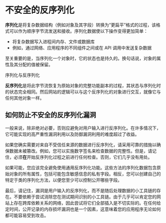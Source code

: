 # 不安全的反序列化

**序列化**是将复杂数据结构（例如对象及其字段）转换为“更扁平”格式的过程，该格式可以作为顺序字节流发送和接收。序列化数据使以下操作变得更加简单：

-   将复杂数据写入进程间内存、文件或数据库
-   例如，通过网络、应用程序的不同组件之间或在 API 调用中发送复杂数据

至关重要的是，当序列化一个对象时，它的状态也是持久的。换句话说，对象的属性及其分配的值被保留。

序列化与反序列化

**反序列化**是将此字节流恢复为原始对象的完整功能副本的过程，其状态与序列化时的状态完全相同。然后网站的逻辑可以与这个反序列化的对象进行交互，就像它与任何其他对象一样。




## 如何防止不安全的反序列化漏洞

一般来说，除非绝对必要，否则应避免对用户输入进行反序列化。在许多情况下，它可能实现的高严重性漏洞利用以及防御漏洞利用的难度超过了收益。

如果您确实需要对来自不受信任来源的数据进行反序列化，请采用可靠的措施以确保数据未被篡改。例如，您可以实施数字签名来检查数据的完整性。但是，请记住，必须**在**开始反序列化过程之前进行任何检查。否则，它们几乎没有用处。

如果可能，您应该完全避免使用通用反序列化功能。这些方法的序列化数据包含原始对象的所有属性，包括可能包含敏感信息的私有字段。相反，您可以创建自己的特定于类的序列化方法，以便您至少可以控制公开哪些字段。

最后，请记住，漏洞是用户输入的反序列化，而不是随后处理数据的小工具链的存在。不要依赖于尝试消除您在测试期间识别的小工具链。由于几乎可以肯定您的网站上存在跨库依赖关系的网络，因此尝试将它们全部插入是不切实际的。在任何给定时间，公开记录的内存损坏漏洞也是一个因素，这意味着您的应用程序无论如何都可能容易受到攻击。